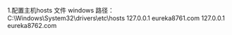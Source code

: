 1.配置主机hosts 文件
windows 路径：C:\Windows\System32\drivers\etc\hosts
127.0.0.1 eureka8761.com
127.0.0.1 eureka8762.com